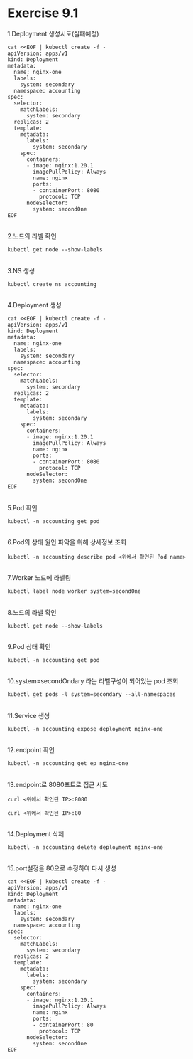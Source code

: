 # Exercise 9.1


1.Deployment 생성시도(실패예정)
```
cat <<EOF | kubectl create -f -
apiVersion: apps/v1
kind: Deployment
metadata:
  name: nginx-one
  labels:
    system: secondary
  namespace: accounting
spec:
  selector:
    matchLabels:
      system: secondary
  replicas: 2
  template:
    metadata:
      labels:
        system: secondary
    spec:
      containers:
      - image: nginx:1.20.1
        imagePullPolicy: Always
        name: nginx
        ports:
        - containerPort: 8080
          protocol: TCP
      nodeSelector:
        system: secondOne
EOF
```

##

2.노드의 라벨 확인
```
kubectl get node --show-labels
```

##

3.NS 생성
```
kubectl create ns accounting
```

##

4.Deployment 생성
```
cat <<EOF | kubectl create -f -
apiVersion: apps/v1
kind: Deployment
metadata:
  name: nginx-one
  labels:
    system: secondary
  namespace: accounting
spec:
  selector:
    matchLabels:
      system: secondary
  replicas: 2
  template:
    metadata:
      labels:
        system: secondary
    spec:
      containers:
      - image: nginx:1.20.1
        imagePullPolicy: Always
        name: nginx
        ports:
        - containerPort: 8080
          protocol: TCP
      nodeSelector:
        system: secondOne
EOF
```

##

5.Pod 확인
```
kubectl -n accounting get pod
```

##

6.Pod의 상태 원인 파악을 위해 상세정보 조회
```
kubectl -n accounting describe pod <위에서 확인된 Pod name>
```

##

7.Worker 노드에 라벨링
```
kubectl label node worker system=secondOne
```

##

8.노드의 라벨 확인
```
kubectl get node --show-labels
```

##

9.Pod 상태 확인
```
kubectl -n accounting get pod
```

##

10.system=secondOndary 라는 라벨구성이 되어있는 pod 조회
```
kubectl get pods -l system=secondary --all-namespaces
```

##

11.Service 생성
```
kubectl -n accounting expose deployment nginx-one
```

##

12.endpoint 확인
```
kubectl -n accounting get ep nginx-one
```

##

13.endpoint로 8080포트로 접근 시도
```
curl <위에서 확인된 IP>:8080
```
```
curl <위에서 확인된 IP>:80
```

##

14.Deployment 삭제
```
kubectl -n accounting delete deployment nginx-one
```

##

15.port설정을 80으로 수정하여 다시 생성
```
cat <<EOF | kubectl create -f -
apiVersion: apps/v1
kind: Deployment
metadata:
  name: nginx-one
  labels:
    system: secondary
  namespace: accounting
spec:
  selector:
    matchLabels:
      system: secondary
  replicas: 2
  template:
    metadata:
      labels:
        system: secondary
    spec:
      containers:
      - image: nginx:1.20.1
        imagePullPolicy: Always
        name: nginx
        ports:
        - containerPort: 80
          protocol: TCP
      nodeSelector:
        system: secondOne
EOF
```

